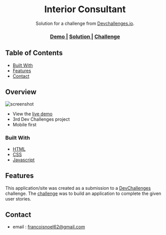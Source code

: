 <h1 align="center">Interior Consultant</h1>

<div align="center">
   Solution for a challenge from  <a href="http://devchallenges.io" target="_blank">Devchallenges.io</a>.
</div>

<div align="center">
  <h3>
    <a href="https://gallant-wright-d784a0.netlify.app/">
      Demo
    </a>
    <span> | </span>
    <a href="https://devchallenges.io/solutions/gF8ee2p9ydJasQgqiOnO">
      Solution
    </a>
    <span> | </span>
    <a href="https://devchallenges.io/">
      Challenge
    </a>
  </h3>
</div>

<!-- TABLE OF CONTENTS -->

## Table of Contents

- [Built With](#built-with)
- [Features](#features)
- [Contact](#contact)

<!-- OVERVIEW -->

## Overview

![screenshot](preview.png)

- View the [live demo](https://gallant-wright-d784a0.netlify.app/)
- 3rd Dev Challenges project
- Mobile first

### Built With

- [HTML](https://www.w3schools.com/html/)
- [CSS](https://www.w3schools.com/css/)
- [Javascript](https://www.w3schools.com/js/)

## Features

This application/site was created as a submission to a [DevChallenges](https://devchallenges.io/challenges) challenge. The [challenge](https://devchallenges.io/challenges/Jymh2b2FyebRTUljkNcb) was to build an application to complete the given user stories.

## Contact

- email : francoisnoel62@gmail.com

